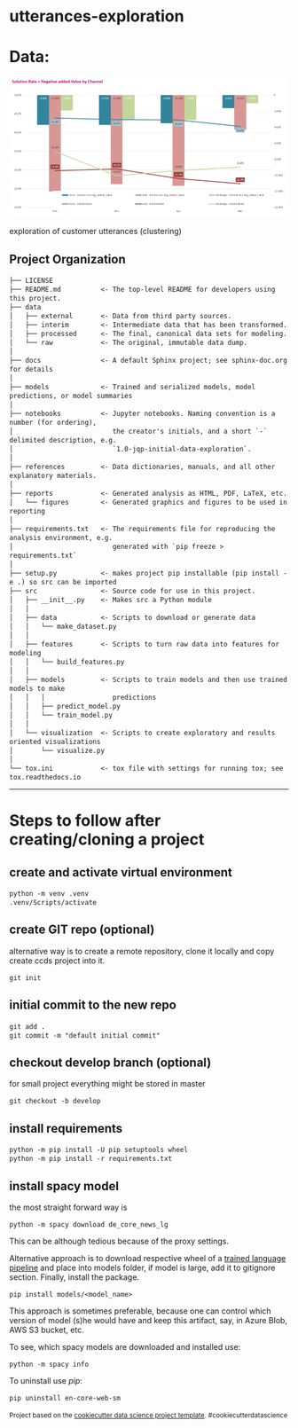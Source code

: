 utterances-exploration
==============================

# Data:

<img src="./reports/figures/solution_rate.png" width="700">

exploration of customer utterances (clustering)

Project Organization
------------

    ├── LICENSE
    ├── README.md          <- The top-level README for developers using this project.
    ├── data
    │   ├── external       <- Data from third party sources.
    │   ├── interim        <- Intermediate data that has been transformed.
    │   ├── processed      <- The final, canonical data sets for modeling.
    │   └── raw            <- The original, immutable data dump.
    │
    ├── docs               <- A default Sphinx project; see sphinx-doc.org for details
    │
    ├── models             <- Trained and serialized models, model predictions, or model summaries
    │
    ├── notebooks          <- Jupyter notebooks. Naming convention is a number (for ordering),
    │                         the creator's initials, and a short `-` delimited description, e.g.
    │                         `1.0-jqp-initial-data-exploration`.
    │
    ├── references         <- Data dictionaries, manuals, and all other explanatory materials.
    │
    ├── reports            <- Generated analysis as HTML, PDF, LaTeX, etc.
    │   └── figures        <- Generated graphics and figures to be used in reporting
    │
    ├── requirements.txt   <- The requirements file for reproducing the analysis environment, e.g.
    │                         generated with `pip freeze > requirements.txt`
    │
    ├── setup.py           <- makes project pip installable (pip install -e .) so src can be imported
    ├── src                <- Source code for use in this project.
    │   ├── __init__.py    <- Makes src a Python module
    │   │
    │   ├── data           <- Scripts to download or generate data
    │   │   └── make_dataset.py
    │   │
    │   ├── features       <- Scripts to turn raw data into features for modeling
    │   │   └── build_features.py
    │   │
    │   ├── models         <- Scripts to train models and then use trained models to make
    │   │   │                 predictions
    │   │   ├── predict_model.py
    │   │   └── train_model.py
    │   │
    │   └── visualization  <- Scripts to create exploratory and results oriented visualizations
    │       └── visualize.py
    │
    └── tox.ini            <- tox file with settings for running tox; see tox.readthedocs.io


--------

# Steps to follow after creating/cloning a project
## create and activate virtual environment

    python -m venv .venv
    .venv/Scripts/activate

## create GIT repo (optional)
alternative way is to create a remote repository, clone it locally and copy create ccds project into it.

    git init

## initial commit to the new repo

    git add .
    git commit -m "default initial commit"

## checkout develop branch (optional)
for small project everything might be stored in master

    git checkout -b develop

## install requirements

    python -m pip install -U pip setuptools wheel
    python -m pip install -r requirements.txt

## install spacy model

the most straight forward way is

    python -m spacy download de_core_news_lg

This can be although tedious because of the proxy settings. 

Alternative approach is to download respective wheel of a  <a target="_blank" href="https://spacy.io/models/">trained language pipeline</a> and place into models folder, if model is large, add it to gitignore section. Finally, install the package.

    pip install models/<model_name>

This approach is sometimes preferable, because one can control which version of model (s)he would have and keep this artifact, say, in Azure Blob,  AWS S3 bucket, etc.

To see, which spacy models are downloaded and installed use:

    python -m spacy info

To uninstall use $pip$:

    pip uninstall en-core-web-sm

<p><small>Project based on the <a target="_blank" href="https://drivendata.github.io/cookiecutter-data-science/">cookiecutter data science project template</a>. #cookiecutterdatascience</small></p>
